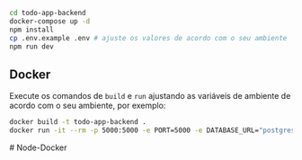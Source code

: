 
```bash
cd todo-app-backend
docker-compose up -d
npm install
cp .env.example .env # ajuste os valores de acordo com o seu ambiente
npm run dev
```

## Docker

Execute os comandos de `build` e `run` ajustando as variáveis de ambiente de acordo com o seu ambiente, por exemplo:

```bash
docker build -t todo-app-backend .
docker run -it --rm -p 5000:5000 -e PORT=5000 -e DATABASE_URL="postgresql://postgres:secret@host.docker.internal:5432/develop?schema=public" todo-app-backend
```
#   N o d e - D o c k e r  
 